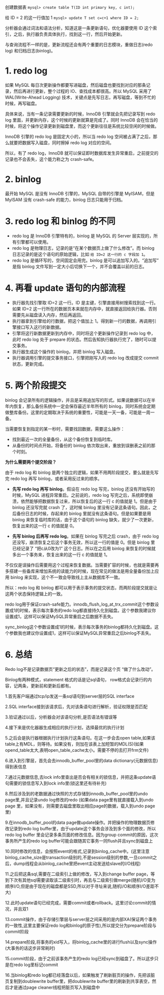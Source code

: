创建数据表 `mysql> create table T(ID int primary key, c int);`

给 ID = 2 的这一行值加 1 `mysql> update T set c=c+1 where ID = 2;`

分析器会通过词法和语法分析，知道这是一条更新语句，优化器要使用 ID 这个索引，之后，执行器负责具体执行，找到这一行，然后开始更新。

与查询流程不一样的是，更新流程还会有两个重要的日志模块，重做日志(redo log) 和归档日志(binlog)。

# 1. redo log

如果 MySQL 每日次更新操作都要写进磁盘，然后磁盘也要找到对应的那条记录，然后再进行更新，整个过程的 IO、查找成本都很高。所以 MySQL 采用了 WAL(Write-Ahead Logging) 技术，关键点是先写日志，再写磁盘，等到不忙的时候，再写磁盘。

具体来说，当有一条记录需要更新的时候，InnoDB 引擎就会先把记录写到 redo log 里面，并更新内存，这个时候的更新就算是完成了。同时 InnoDB 会在恰当的时候，将这个操作记录更新到磁盘里，而这个更新往往是系统比较空闲的时候做。

InnoDB 引擎的 redo log 是固定大小的，所以当 redo log 空间被占满了之后，那么就要把数据写入磁盘，同时擦掉 redo log 对应的空间。

所以，有了 redo log，InnoDB 就可以保证即时数据库发生异常重启，之前提交的记录也不会丢失，这个能力称之为 crash-safe。

# 2. binlog

最开始 MySQL 是没有 InnoDB 引擎的，MySQL 自带的引擎是 MyISAM，但是 MyISAM 没有 crash-safe 的能力，binlog 日志只能用于归档。

# 3. redo log 和 binlog 的不同
+ redo log 是 InnoDB 引擎特有的，binlog 是 MySQL 的 Server 层实现的，所有引擎都可以使用。
+ redo log 是物理日志，记录的是“在某个数据页上做了什么修改”。而 binlog 日志记录的是这个语句的原始逻辑，比如 `给 ID=2 这一行的 c 字段加 1`。
+ redo log 是循环写的，空间固定会用完。binlog 是可以追加写入的。“追加写” 是指 binlog 文件写到一定大小后切换下一个，并不会覆盖以前的日志。

# 4. 再看 update 语句的内部流程

+ 执行器先找引擎取 ID=2 这一行。ID 是主键，引擎直接用树搜索找到这一行。如果 ID=2 这一行所在的数据页本来就在内存中，就直接返回给执行器。否则需要先从磁盘读入内存，然后再返回。
+ 执行器拿到引擎给的行数据，把这个值加上 1。得到新一行的数据，再调用引擎接口写入这行的新数据。
+ 引擎将这行新数据更新到内存中，同时将这个更新操作记录到 redo log 中，此时 redo log 处于 prepare 的状态。然后告知执行器执行完了，随时可以提交事务。
+ 执行器生成这个操作的 binlog，并把 binlog 写入磁盘。
+ 执行器调用引擎的提交事务接口，引擎把刚写入的 redo log 改成提交 commit 状态，更新完成。

# 5. 两个阶段提交

binlog 会记录所有的逻辑操作，并且是采用追加写的形式。如果说数据可以在半年内恢复，那么备份系统中一定会保存最近半年所有的 binlog，同时系统会定期做整库备份。这里的定期取决于系统的重要性，可能是一天一备，可能是一周一备。

当需要恢复到指定的某一秒时，需要找回数据，需要这么操作：
+ 找到最近一次的全量备份，从这个备份恢复到临时库。
+ 从备份的时间点开始，将备份的 binlog 依次取出来，重放到误删表之前的那个时刻。

**为什么需要两个提交阶段？**

由于 redo log 和 binlog 是两个独立的逻辑，如果不用两阶段提交，要么就是先写完 redo log 再写 binlog，或者采用反过来的顺序。

+ **先写 redo log 再写 binlog**。假设在 redo log 写完，binlog 还没有开始写的时候，MySQL 进程异常重启。之前说的，redo log
 写完之后，系统即使崩溃，依然能够把数据恢复过来，所以恢复后的这一行 c 的值就是 1。但是由于 binlog 还没写完就 crash 了，这时候 binlog 里没有记录这条语句。因此，之后备份日志的时候，存起来的 binlog 里就没有这条语句。但是如果要是用 binlog 来恢复临时库的话，由于这个语句的 binlog 缺失，就少了一次更新，恢复出来的这一行 c 的值就是 0。

+ **先写 binlog 后再写 redo log**。如果在 binlog 写完之后 crash，由于 redo log 还没写，崩溃恢复之后这个事务无效，所以这一行的值是 0。但是 binlog 里已经记录了 “把c从0改为1” 这个日志。所以在之后用 binlog 来恢复的时候就多出一个事务来，恢复出来的这一行 c 的值就是 1。

不仅仅是误操作后需要用这个过程来恢复数据。当需要扩容的时候，也就是需要再多搭建一些备库来增加系统的读能力的时候，现在常见的做法是用全量备份加上应用 binlog 来实现，这个不一致会导致线上主从数据库不一致。

所以：redo log 和 binlog 都可以用于表示事务的提交状态，而两阶段提交就是让这两个状态保持逻辑上的一致。

redo log用于保证crash-safe能力。innodb_flush_log_at_trx_commit这个参数设置成1的时候，表示每次事务的redo log都直接持久化到磁盘。这个参数我建议你设置成1，这样可以保证MySQL异常重启之后数据不丢失。

sync_binlog这个参数设置成1的时候，表示每次事务的binlog都持久化到磁盘。这个参数我也建议你设置成1，这样可以保证MySQL异常重启之后binlog不丢失。

# 6. 总结

Redo log不是记录数据页“更新之后的状态”，而是记录这个页 “做了什么改动”。

Binlog有两种模式，statement 格式的话是记sql语句， row格式会记录行的内容，记两条，更新前和更新后都有。

1.首先客户端通过tcp/ip发送一条sql语句到server层的SQL interface

2.SQL interface接到该请求后，先对该条语句进行解析，验证权限是否匹配

3.验证通过以后，分析器会对该语句分析,是否语法有错误等

4.接下来是优化器器生成相应的执行计划，选择最优的执行计划

5.之后会是执行器根据执行计划执行这条语句。在这一步会去open table,如果该table上有MDL，则等待。如果没有，则加在该表上加短暂的MDL(S)(如果opend_table太大,表明open_table_cache太小。需要不停的去打开frm文件)

6.进入到引擎层，首先会去innodb_buffer_pool里的data dictionary(元数据信息)得到表信息

7.通过元数据信息,去lock info里查出是否会有相关的锁信息，并把这条update语句需要的锁信息写入到lock info里(锁这里还有待补充)

8.然后涉及到的老数据通过快照的方式存储到innodb_buffer_pool里的undo page里,并且记录undo log修改的redo (如果data page里有就直接载入到undo page
里，如果没有，则需要去磁盘里取出相应page的数据，载入到undo page里)

9.在innodb_buffer_pool的data page做update操作。并把操作的物理数据页修改记录到redo log buffer里，由于update这个事务会涉及到多个面的修改，所以redo log buffer 里会记录多条页面的修改信息。因为group commit的原因，这次事务所产生的redo log buffer可能会跟随其它事务一同flush并且sync到磁盘上

10.同时修改的信息，会按照event的格式,记录到binlog_cache中。(这里注意binlog_cache_size是transaction级别的,不是session级别的参数,一旦commit之后，dump线程会从binlog_cache里把event主动发送给slave的I/O线程)

11.之后把这条sql,需要在二级索引上做的修改，写入到change buffer page，等到下次有其他sql需要读取该二级索引时，再去与二级索引做merge(随机I/O变为顺序I/O,但是由于现在的磁盘都是SSD,所以对于寻址来说,随机I/O和顺序I/O差距不大)

12.此时update语句已经完成，需要commit或者rollback。这里讨论commit的情况，并且双1

13.commit操作，由于存储引擎层与server层之间采用的是内部XA(保证两个事务的一致性,这里主要保证redo log和binlog的原子性),所以提交分为prepare阶段与commit阶段

14.prepare阶段,将事务的xid写入，将binlog_cache里的进行flush以及sync操作(大事务的话这步非常耗时)

15.commit阶段，由于之前该事务产生的redo log已经sync到磁盘了。所以这步只是在redo log里标记commit

16.当binlog和redo log都已经落盘以后，如果触发了刷新脏页的操作，先把该脏页复制到doublewrite buffer里，把doublewrite buffer里的刷新到共享表空，然后才是通过page cleaner线程把脏页写入到磁盘中